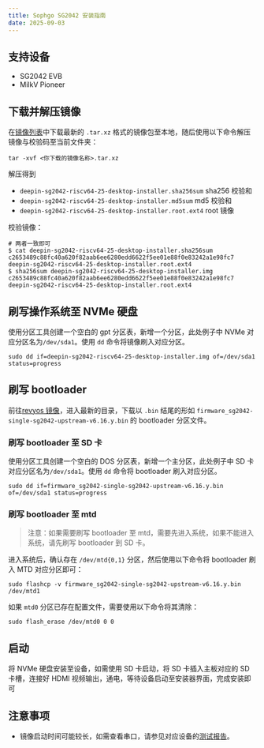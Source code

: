 ```yaml
---
title: Sophgo SG2042 安装指南
date: 2025-09-03
---
```


## 支持设备

- SG2042 EVB
- MilkV Pioneer

## 下载并解压镜像

在[镜像列表](https://deepin-community.github.io/sig-deepin-ports/images/riscv64)中下载最新的 `.tar.xz` 格式的镜像包至本地，随后使用以下命令解压镜像与校验码至当前文件夹：

``` shell
tar -xvf <你下载的镜像名称>.tar.xz
```

解压得到

- `deepin-sg2042-riscv64-25-desktop-installer.sha256sum`
  sha256 校验和
- `deepin-sg2042-riscv64-25-desktop-installer.md5sum`
  md5 校验和
- `deepin-sg2042-riscv64-25-desktop-installer.root.ext4`
  root 镜像

校验镜像：

``` shell
# 两者一致即可
$ cat deepin-sg2042-riscv64-25-desktop-installer.sha256sum
c2653489c88fc40a620f82aab6ee6280edd6622f5ee01e88f0e83242a1e98fc7  deepin-sg2042-riscv64-25-desktop-installer.root.ext4
$ sha256sum deepin-sg2042-riscv64-25-desktop-installer.img
c2653489c88fc40a620f82aab6ee6280edd6622f5ee01e88f0e83242a1e98fc7  deepin-sg2042-riscv64-25-desktop-installer.root.ext4
```

## 刷写操作系统至 NVMe 硬盘

使用分区工具创建一个空白的 gpt 分区表，新增一个分区，此处例子中 NVMe 对应分区名为`/dev/sda1`。使用 `dd` 命令将镜像刷入对应分区。

``` shell
sudo dd if=deepin-sg2042-riscv64-25-desktop-installer.img of=/dev/sda1 status=progress
```

## 刷写 bootloader

前往[revyos 镜像](https://fast-mirror.isrc.ac.cn/revyos/extra/images/sg2042)，进入最新的目录，下载以 `.bin` 结尾的形如 `firmware_sg2042-single-sg2042-upstream-v6.16.y.bin` 的 bootloader 分区文件。

### 刷写 bootloader 至 SD 卡

使用分区工具创建一个空白的 DOS 分区表，新增一个主分区，此处例子中 SD 卡对应分区名为`/dev/sda1`。使用 `dd` 命令将 bootloader 刷入对应分区。

``` shell
sudo dd if=firmware_sg2042-single-sg2042-upstream-v6.16.y.bin of=/dev/sda1 status=progress
```

### 刷写 bootloader 至 mtd

> 注意：如果需要刷写 bootloader 至 mtd，需要先进入系统，如果不能进入系统，请先刷写 bootloader 到 SD 卡。

进入系统后，确认存在 `/dev/mtd{0,1}` 分区，然后使用以下命令将 bootloader 刷入 MTD 对应分区即可：

``` shell
sudo flashcp -v firmware_sg2042-single-sg2042-upstream-v6.16.y.bin /dev/mtd1
```

如果 `mtd0` 分区已存在配置文件，需要使用以下命令将其清除：

``` shell
sudo flash_erase /dev/mtd0 0 0
```

## 启动

将 NVMe 硬盘安装至设备，如需使用 SD 卡启动，将 SD 卡插入主板对应的 SD 卡槽，连接好 HDMI 视频输出，通电，等待设备启动至安装器界面，完成安装即可

## 注意事项

- 镜像启动时间可能较长，如需查看串口，请参见对应设备的[测试报告](https://deepin-community.github.io/sig-deepin-ports/docs)。
